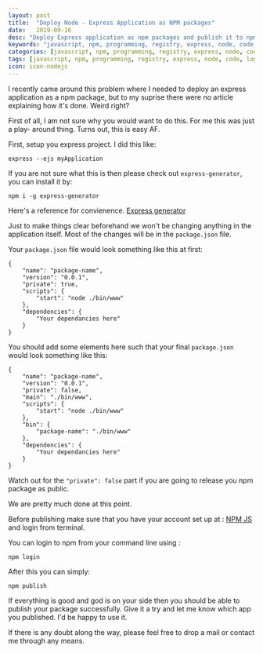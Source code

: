 ```yaml
---
layout: post
title:  "Deploy Node - Express Application as NPM packages"
date:   2019-09-16
desc: "Deploy Express application as npm packages and publish it to npm registry."
keywords: "javascript, npm, programming, registry, express, node, code, login, deploy, server, ejs"
categories: [javascript, npm, programming, registry, express, node, code, login, deploy, server, ejs]
tags: [javascript, npm, programming, registry, express, node, code, login, deploy, server, ejs]
icon: icon-nodejs
---
```


I recently came around this problem where I needed to deploy an express application as a npm package, but to my suprise
there were no article explaining how it's done. Weird right?

First of all, I am not sure why you would want to do this. For me this was just a play- around thing. Turns out, this is easy AF.

First, setup you express project. I did this like:

    express --ejs myApplication

If you are not sure what this is then please check out `express-generator`, you can install it by:

    npm i -g express-generator

Here's a reference for convienence. [Express generator](https://expressjs.com/en/starter/generator.html)

Just to make things clear beforehand we won't be changing anything in the application itself.
Most of the changes will be in the `package.json` file.

Your `package.json` file would look something like this at first:

    {
        "name": "package-name",
        "version": "0.0.1",
        "private": true,
        "scripts": {
            "start": "node ./bin/www"
        },
        "dependencies": {
            "Your dependancies here"
        }
    }

You should add some elements here such that your final `package.json` would look something like this:

    {
        "name": "package-name",
        "version": "0.0.1",
        "private": false,
        "main": "./bin/www",
        "scripts": {
            "start": "node ./bin/www"
        },
        "bin": {
            "package-name": "./bin/www"
        },
        "dependencies": {
            "Your dependancies here"
        }
    }


Watch out for the `"private": false` part if you are going to release you npm package as public.

We are pretty much done at this point.

Before publishing make sure that you have your account set up at : [NPM JS](https://npmjs.com)
and login from terminal.

You can login to npm from your command line using :

    npm login

After this you can simply:

    npm publish


If everything is good and god is on your side then you should be able to publish your package successfully.
Give it a try and let me know which app you published. I'd be happy to use it.

If there is any doubt along the way, please feel free to drop a mail or contact me through any means.





